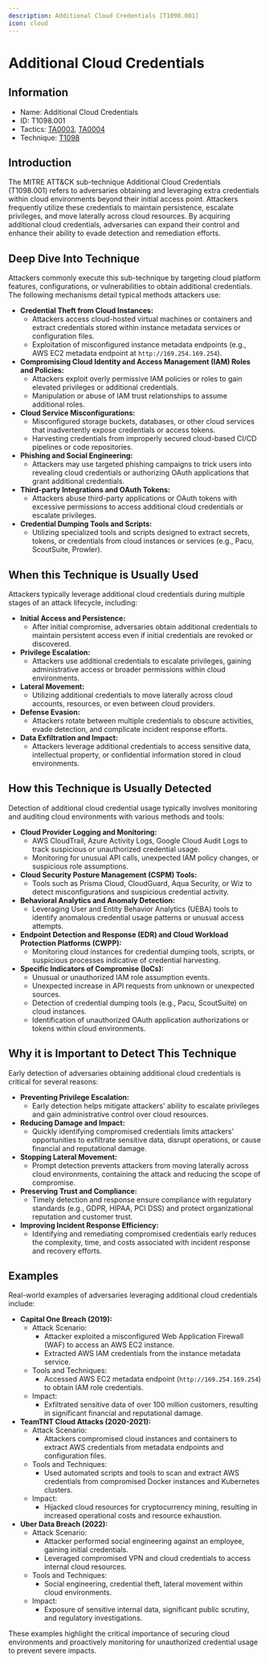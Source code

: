 ```yaml
---
description: Additional Cloud Credentials [T1098.001]
icon: cloud
---
```


# Additional Cloud Credentials

## Information

* Name: Additional Cloud Credentials
* ID: T1098.001
* Tactics: [TA0003](../../ta0003/), [TA0004](../)
* Technique: [T1098](./)

## Introduction

The MITRE ATT\&CK sub-technique Additional Cloud Credentials (T1098.001) refers to adversaries obtaining and leveraging extra credentials within cloud environments beyond their initial access point. Attackers frequently utilize these credentials to maintain persistence, escalate privileges, and move laterally across cloud resources. By acquiring additional cloud credentials, adversaries can expand their control and enhance their ability to evade detection and remediation efforts.

## Deep Dive Into Technique

Attackers commonly execute this sub-technique by targeting cloud platform features, configurations, or vulnerabilities to obtain additional credentials. The following mechanisms detail typical methods attackers use:

* **Credential Theft from Cloud Instances:**
  * Attackers access cloud-hosted virtual machines or containers and extract credentials stored within instance metadata services or configuration files.
  * Exploitation of misconfigured instance metadata endpoints (e.g., AWS EC2 metadata endpoint at `http://169.254.169.254`).
* **Compromising Cloud Identity and Access Management (IAM) Roles and Policies:**
  * Attackers exploit overly permissive IAM policies or roles to gain elevated privileges or additional credentials.
  * Manipulation or abuse of IAM trust relationships to assume additional roles.
* **Cloud Service Misconfigurations:**
  * Misconfigured storage buckets, databases, or other cloud services that inadvertently expose credentials or access tokens.
  * Harvesting credentials from improperly secured cloud-based CI/CD pipelines or code repositories.
* **Phishing and Social Engineering:**
  * Attackers may use targeted phishing campaigns to trick users into revealing cloud credentials or authorizing OAuth applications that grant additional credentials.
* **Third-party Integrations and OAuth Tokens:**
  * Attackers abuse third-party applications or OAuth tokens with excessive permissions to access additional cloud credentials or escalate privileges.
* **Credential Dumping Tools and Scripts:**
  * Utilizing specialized tools and scripts designed to extract secrets, tokens, or credentials from cloud instances or services (e.g., Pacu, ScoutSuite, Prowler).

## When this Technique is Usually Used

Attackers typically leverage additional cloud credentials during multiple stages of an attack lifecycle, including:

* **Initial Access and Persistence:**
  * After initial compromise, adversaries obtain additional credentials to maintain persistent access even if initial credentials are revoked or discovered.
* **Privilege Escalation:**
  * Attackers use additional credentials to escalate privileges, gaining administrative access or broader permissions within cloud environments.
* **Lateral Movement:**
  * Utilizing additional credentials to move laterally across cloud accounts, resources, or even between cloud providers.
* **Defense Evasion:**
  * Attackers rotate between multiple credentials to obscure activities, evade detection, and complicate incident response efforts.
* **Data Exfiltration and Impact:**
  * Attackers leverage additional credentials to access sensitive data, intellectual property, or confidential information stored in cloud environments.

## How this Technique is Usually Detected

Detection of additional cloud credential usage typically involves monitoring and auditing cloud environments with various methods and tools:

* **Cloud Provider Logging and Monitoring:**
  * AWS CloudTrail, Azure Activity Logs, Google Cloud Audit Logs to track suspicious or unauthorized credential usage.
  * Monitoring for unusual API calls, unexpected IAM policy changes, or suspicious role assumptions.
* **Cloud Security Posture Management (CSPM) Tools:**
  * Tools such as Prisma Cloud, CloudGuard, Aqua Security, or Wiz to detect misconfigurations and suspicious credential activity.
* **Behavioral Analytics and Anomaly Detection:**
  * Leveraging User and Entity Behavior Analytics (UEBA) tools to identify anomalous credential usage patterns or unusual access attempts.
* **Endpoint Detection and Response (EDR) and Cloud Workload Protection Platforms (CWPP):**
  * Monitoring cloud instances for credential dumping tools, scripts, or suspicious processes indicative of credential harvesting.
* **Specific Indicators of Compromise (IoCs):**
  * Unusual or unauthorized IAM role assumption events.
  * Unexpected increase in API requests from unknown or unexpected sources.
  * Detection of credential dumping tools (e.g., Pacu, ScoutSuite) on cloud instances.
  * Identification of unauthorized OAuth application authorizations or tokens within cloud environments.

## Why it is Important to Detect This Technique

Early detection of adversaries obtaining additional cloud credentials is critical for several reasons:

* **Preventing Privilege Escalation:**
  * Early detection helps mitigate attackers' ability to escalate privileges and gain administrative control over cloud resources.
* **Reducing Damage and Impact:**
  * Quickly identifying compromised credentials limits attackers' opportunities to exfiltrate sensitive data, disrupt operations, or cause financial and reputational damage.
* **Stopping Lateral Movement:**
  * Prompt detection prevents attackers from moving laterally across cloud environments, containing the attack and reducing the scope of compromise.
* **Preserving Trust and Compliance:**
  * Timely detection and response ensure compliance with regulatory standards (e.g., GDPR, HIPAA, PCI DSS) and protect organizational reputation and customer trust.
* **Improving Incident Response Efficiency:**
  * Identifying and remediating compromised credentials early reduces the complexity, time, and costs associated with incident response and recovery efforts.

## Examples

Real-world examples of adversaries leveraging additional cloud credentials include:

* **Capital One Breach (2019):**
  * Attack Scenario:
    * Attacker exploited a misconfigured Web Application Firewall (WAF) to access an AWS EC2 instance.
    * Extracted AWS IAM credentials from the instance metadata service.
  * Tools and Techniques:
    * Accessed AWS EC2 metadata endpoint (`http://169.254.169.254`) to obtain IAM role credentials.
  * Impact:
    * Exfiltrated sensitive data of over 100 million customers, resulting in significant financial and reputational damage.
* **TeamTNT Cloud Attacks (2020-2021):**
  * Attack Scenario:
    * Attackers compromised cloud instances and containers to extract AWS credentials from metadata endpoints and configuration files.
  * Tools and Techniques:
    * Used automated scripts and tools to scan and extract AWS credentials from compromised Docker instances and Kubernetes clusters.
  * Impact:
    * Hijacked cloud resources for cryptocurrency mining, resulting in increased operational costs and resource exhaustion.
* **Uber Data Breach (2022):**
  * Attack Scenario:
    * Attacker performed social engineering against an employee, gaining initial credentials.
    * Leveraged compromised VPN and cloud credentials to access internal cloud resources.
  * Tools and Techniques:
    * Social engineering, credential theft, lateral movement within cloud environments.
  * Impact:
    * Exposure of sensitive internal data, significant public scrutiny, and regulatory investigations.

These examples highlight the critical importance of securing cloud environments and proactively monitoring for unauthorized credential usage to prevent severe impacts.
